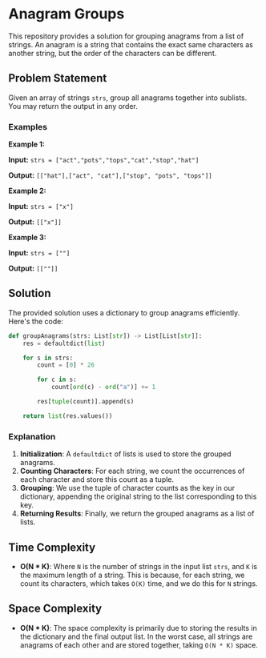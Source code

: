 # Anagram Groups

This repository provides a solution for grouping anagrams from a list of strings. An anagram is a string that contains the exact same characters as another string, but the order of the characters can be different.

## Problem Statement

Given an array of strings `strs`, group all anagrams together into sublists. You may return the output in any order.

### Examples

**Example 1:**

**Input:** `strs = ["act","pots","tops","cat","stop","hat"]`

**Output:** `[["hat"],["act", "cat"],["stop", "pots", "tops"]]`

**Example 2:**

**Input:** `strs = ["x"]`

**Output:** `[["x"]]`

**Example 3:**

**Input:** `strs = [""]`

**Output:** `[[""]]`

## Solution

The provided solution uses a dictionary to group anagrams efficiently. Here's the code:

```python
def groupAnagrams(strs: List[str]) -> List[List[str]]:
    res = defaultdict(list)

    for s in strs:
        count = [0] * 26

        for c in s:
            count[ord(c) - ord("a")] += 1

        res[tuple(count)].append(s)

    return list(res.values())
```

### Explanation

1.  **Initialization**: A `defaultdict` of lists is used to store the grouped anagrams.
2.  **Counting Characters**: For each string, we count the occurrences of each character and store this count as a tuple.
3.  **Grouping**: We use the tuple of character counts as the key in our dictionary, appending the original string to the list corresponding to this key.
4.  **Returning Results**: Finally, we return the grouped anagrams as a list of lists.

## Time Complexity

- **O(N \* K)**: Where `N` is the number of strings in the input list `strs`, and `K` is the maximum length of a string. This is because, for each string, we count its characters, which takes `O(K)` time, and we do this for `N` strings.

## Space Complexity

- **O(N \* K)**: The space complexity is primarily due to storing the results in the dictionary and the final output list. In the worst case, all strings are anagrams of each other and are stored together, taking `O(N * K)` space.
